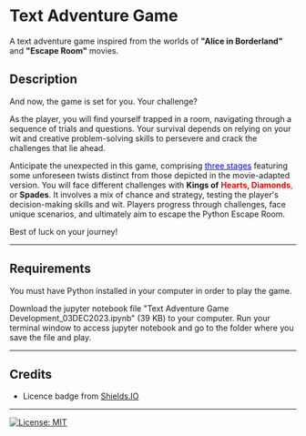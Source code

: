 # Text Adventure Game
A text adventure game inspired from the worlds of <b>"Alice in Borderland"</b> and <b>"Escape Room"</b> movies.

## Description

And now, the game is set for you. Your challenge?

As the player, you will find yourself trapped in a room, navigating through a sequence of trials and questions. Your survival depends on relying on your wit and creative problem-solving skills to persevere and crack the challenges that lie ahead. 

Anticipate the unexpected in this game, comprising <u><font color=blue>three stages</u></font> featuring some unforeseen twists distinct from those depicted in the movie-adapted version. You will face different challenges with <b>Kings of</b> <b><font color=red>Hearts, Diamonds</b>,</font> or <b>Spades</b>. It involves a mix of chance and strategy, testing the player's decision-making skills and wit. Players progress through challenges, face unique scenarios, and ultimately aim to escape the Python Escape Room.

Best of luck on your journey!

___

## Requirements

You must have Python installed in your computer in order to play the game.

Download the jupyter notebook file "Text Adventure Game Development_03DEC2023.ipynb" (39 KB) to your computer. Run your terminal window to access jupyter notebook and go to the folder where you save the file and play.
___



## Credits


* Licence badge from [Shields.IO](https://shields.io/)
___


[![License: MIT](https://img.shields.io/badge/License-MIT-yellow.svg)](https://opensource.org/licenses/MIT)
